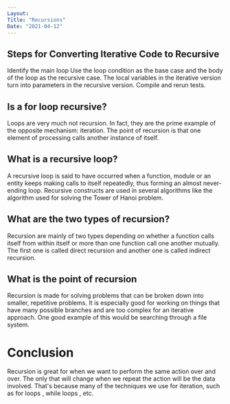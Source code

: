 ```yaml
---
Layout:
Title: "Recursions"
Date: "2021-04-12"
---
```


## Steps for Converting Iterative Code to Recursive

Identify the main loop
Use the loop condition as the base case and the body of the loop as the recursive case.
The local variables in the iterative version turn into parameters in the recursive version.
Compile and rerun tests.

## Is a for loop recursive?

Loops are very much not recursion. In fact, they are the prime example of the opposite mechanism: iteration. The point of recursion is that one element of processing calls another instance of itself.

## What is a recursive loop?

A recursive loop is said to have occurred when a function, module or an entity keeps making calls to itself repeatedly, thus forming an almost never-ending loop. Recursive constructs are used in several algorithms like the algorithm used for solving the Tower of Hanoi problem.

## What are the two types of recursion?

Recursion are mainly of two types depending on whether a function calls itself from within itself or more than one function call one another mutually. The first one is called direct recursion and another one is called indirect recursion.

## What is the point of recursion

Recursion is made for solving problems that can be broken down into smaller, repetitive problems. It is especially good for working on things that have many possible branches and are too complex for an iterative approach. One good example of this would be searching through a file system.

# Conclusion

Recursion is great for when we want to perform the same action over and over. The only that will change when we repeat the action will be the data involved. That's because many of the techniques we use for iteration, such as for loops , while loops , etc.